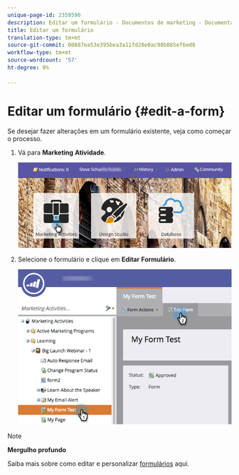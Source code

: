 ```yaml
---
unique-page-id: 2359590
description: Editar um formulário - Documentos de marketing - Documentação do produto
title: Editar um formulário
translation-type: tm+mt
source-git-commit: 00887ea53e395bea3a11fd28e0ac98b085ef6ed8
workflow-type: tm+mt
source-wordcount: '57'
ht-degree: 0%

---
```



# Editar um formulário {#edit-a-form}

Se desejar fazer alterações em um formulário existente, veja como começar o processo.

1. Vá para **Marketing** **Atividade**.

   ![](assets/login-marketing-activities.png)

1. Selecione o formulário e clique em **Editar** **Formulário**.

   ![](assets/editform.png)

>[!NOTE]
>
>**Mergulho profundo**
>
>Saiba mais sobre como editar e personalizar [formulários](http://docs.marketo.com/display/docs/forms) aqui.

